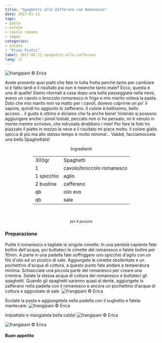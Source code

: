 ```yaml
---
title: "Spaghetti allo Zafferano con Romanesco"
date: 2017-01-11
tags:
- pasta
- estate
- cavolo romano
- vegan
categories:
- Salato
- "Primi Piatti"
label: 2017-01-11-spaghetti-allo-zafferano
lang: it
---
```

![](header.jpg "frangipani © Erica")

Avete presente quei piatti che fate in tutta fretta perché tanto per cambiare si è fatto tardi e il risultato poi non è neanche tanto male? Ecco, questa è una di quelle! Siamo ritornati a casa dopo una bella passeggiata nella neve, avevo un cavolo o broccolo romanesco in frigo e mio marito voleva la pasta. Dato che mio marito non va matto per i cavoli, dovevo coprirne un po' il sapore, quindi ho aggiunto lo zafferano. Il colore è bellissimo, bello acceso... il gusto è ottimo e diciamo che fa anche bene! Volendo si possono aggiungere anche i pinoli tostati, peccato non ci ho pensato, mi è venuto in mente mentre scrivevo, che ndrunata direbbero i miei! Per fare la foto ho piazzato il piatto in mezzo la neve e il risultato mi piace molto. Il colore giallo spicca di più ma allo stesso tempo è molto minimal... Vabbé, facciamoccela una bella Spaghettata!

<div id="wrapper" style="text-align: center">
  <div id="yourdiv" style="display: inline-block;">
    <div class="ingredients">
      <div class="ingredients-title">Ingredienti</div>
      <table>
        <tbody>
          <tr>
            <td>300gr</td>
            <td>Spaghetti</td>
          </tr>
          <tr>
            <td>1</td>
            <td>cavolo/broccolo romanesco</td>
          </tr>
          <tr>
            <td>1 spicchio</td>
            <td>aglio</td>
          </tr>
          <tr>
            <td>2 bustine</td>
            <td>zafferano</td>
          </tr>
          <tr>
            <td>qb</td>
            <td>olio evo</td>
          </tr>
          <tr>
            <td>qb</td>
            <td>sale</td>
          </tr>
        </tbody>
      </table>
      <br></br>
      <i class="pull-right" style="font-size: 80%;">per 4 persone</i>
    </div>
  </div>
</div>


<h3>
  <font color="grey">
    <i class="fa-solid fa-gears"></i>
  </font> Preparazione
</h3>

Pulite il romanesco e tagliate le singole cimette. In una pentola capiente fate bollire dell'acqua, poi buttateci le cimette del romanesco e fatele bollire per 10min. A parte in una padella fate soffriggere uno spicchio d'aglio con un filo d'olio ed un pizzico di sale. Aggiungete le cimette sbollentate e un pochettino d'acqua di cottura, a questo punto fate andare a temperatura minima. Schiacciate una piccola parte del romanesco per creare una cremina. Salate la stessa acqua di cottura del romanesco e buttateci gli spaghetti. Quando gli spaghetti saranno quasi al dente, aggiungete lo zafferano nella padella con il romanesco e ancora un pochettino d'acqua di cottura e aggiustate di sale.
![](sughetto.jpg "frangipani © Erica")

Scolate la pasta e aggiungetela nella padella con il sughetto e fatela mantecare.
![](mantecare.jpg "frangipani © Erica")

Impiattate e mangiatela bella calda!
![](risultato1.jpg "frangipani © Erica")

![](risultato2.jpg "frangipani © Erica")


<h4>Buon appetito
  <font color="red">
    <i class="fa-regular fa-face-smile"></i>
  </font>
</h4>
